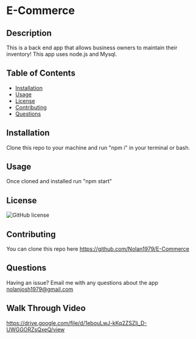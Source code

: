 
# E-Commerce

## Description
This is a back end app that allows business owners to maintain their inventory!
This app uses node.js and Mysql.

## Table of Contents
- [Installation](#installation)
- [Usage](#usage)
- [License](#license)
- [Contributing](#contributing)
- [Questions](#questions)

## Installation
Clone this repo to your machine and run "npm i" in your terminal or bash.

## Usage
Once cloned and installed run "npm start"

## License
![GitHub license](https://img.shields.io/badge/license-MIT-blue.svg)

## Contributing
You can clone this repo here https://github.com/Nolan1979/E-Commerce

## Questions
Having an issue? Email me with any questions about the app nolanjosh1979@gmail.com

## Walk Through Video
https://drive.google.com/file/d/1ebouLwJ-kKq2ZSZlj_D-UWGGORZsQxeQ/view
